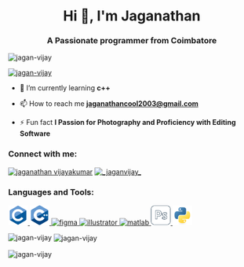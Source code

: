 <h1 align="center">Hi 👋, I'm Jaganathan</h1>
<h3 align="center">A Passionate programmer from Coimbatore</h3>

<p align="left"> <img src="https://komarev.com/ghpvc/?username=jagan-vijay&label=Profile%20views&color=0e75b6&style=flat" alt="jagan-vijay" /> </p>

<p align="left"> <a href="https://github.com/ryo-ma/github-profile-trophy"><img src="https://github-profile-trophy.vercel.app/?username=jagan-vijay" alt="jagan-vijay" /></a> </p>

- 🌱 I’m currently learning **c++**

- 📫 How to reach me **jaganathancool2003@gmail.com**

- ⚡ Fun fact **I Passion for Photography and Proficiency with Editing Software**

<h3 align="left">Connect with me:</h3>
<p align="left">
<a href="https://linkedin.com/in/jaganathan vijayakumar" target="blank"><img align="center" src="https://raw.githubusercontent.com/rahuldkjain/github-profile-readme-generator/master/src/images/icons/Social/linked-in-alt.svg" alt="jaganathan vijayakumar" height="30" width="40" /></a>
<a href="https://instagram.com/_jaganvijay_" target="blank"><img align="center" src="https://raw.githubusercontent.com/rahuldkjain/github-profile-readme-generator/master/src/images/icons/Social/instagram.svg" alt="_jaganvijay_" height="30" width="40" /></a>
</p>

<h3 align="left">Languages and Tools:</h3>
<p align="left"> <a href="https://www.cprogramming.com/" target="_blank" rel="noreferrer"> <img src="https://raw.githubusercontent.com/devicons/devicon/master/icons/c/c-original.svg" alt="c" width="40" height="40"/> </a> <a href="https://www.w3schools.com/cpp/" target="_blank" rel="noreferrer"> <img src="https://raw.githubusercontent.com/devicons/devicon/master/icons/cplusplus/cplusplus-original.svg" alt="cplusplus" width="40" height="40"/> </a> <a href="https://www.figma.com/" target="_blank" rel="noreferrer"> <img src="https://www.vectorlogo.zone/logos/figma/figma-icon.svg" alt="figma" width="40" height="40"/> </a> <a href="https://www.adobe.com/in/products/illustrator.html" target="_blank" rel="noreferrer"> <img src="https://www.vectorlogo.zone/logos/adobe_illustrator/adobe_illustrator-icon.svg" alt="illustrator" width="40" height="40"/> </a> <a href="https://www.mathworks.com/" target="_blank" rel="noreferrer"> <img src="https://upload.wikimedia.org/wikipedia/commons/2/21/Matlab_Logo.png" alt="matlab" width="40" height="40"/> </a> <a href="https://www.photoshop.com/en" target="_blank" rel="noreferrer"> <img src="https://raw.githubusercontent.com/devicons/devicon/master/icons/photoshop/photoshop-line.svg" alt="photoshop" width="40" height="40"/> </a> <a href="https://www.python.org" target="_blank" rel="noreferrer"> <img src="https://raw.githubusercontent.com/devicons/devicon/master/icons/python/python-original.svg" alt="python" width="40" height="40"/> </a> </p>

<p><img align="left" src="https://github-readme-stats.vercel.app/api/top-langs?username=jagan-vijay&show_icons=true&locale=en&layout=compact" alt="jagan-vijay" /></p>

<p>&nbsp;<img align="center" src="https://github-readme-stats.vercel.app/api?username=jagan-vijay&show_icons=true&locale=en" alt="jagan-vijay" /></p>

<p><img align="center" src="https://github-readme-streak-stats.herokuapp.com/?user=jagan-vijay&" alt="jagan-vijay" /></p>
